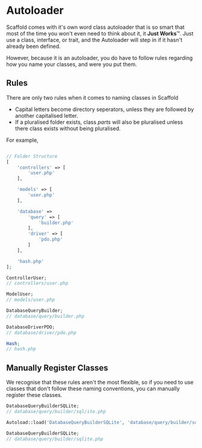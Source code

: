 # Autoloader

Scaffold comes with it's own word class autoloader that is so smart that most of the time you won't even need to think about it, it **Just Works**&trade;. Just use a class, interface, or trait, and the Autoloader will step in if it hasn't already been defined.

However, because it is an autoloader, you do have to follow rules regarding how you name your classes, and were you put them.

## Rules

There are only two rules when it comes to naming classes in Scaffold

 - Capital letters become directory seperators, unless they are followed by another capitalised letter.
 - If a pluralised folder exists, class *parts* will also be pluralised unless there class exists without being pluralised.

For example, 

```php

// Folder Structure
[
    'controllers' => [
        'user.php'
    ],

    'models' => [
        'user.php'
    ],

    'database' =>
        'query' => [
            'builder.php'
        ],
        'driver' => [
            'pdo.php'
        ]
    ],

    'hash.php'
];

ControllerUser;
// controllers/user.php

ModelUser;
// models/user.php

DatabaseQueryBuilder;
// database/query/builder.php

DatabaseDriverPDO;
// database/driver/pdo.php

Hash;
// hash.php
```

## Manually Register Classes

We recognise that these rules aren't the most flexible, so if you need to use classes that don't follow these naming conventions, you can manually register these classes.

```php
DatabaseQueryBuilderSQLite;
// database/query/builder/sql/ite.php

Autoload::load('DatabaseQueryBuilderSQLite', 'database/query/builder/sqlite.php');

DatabaseQueryBuilderSQLite;
// database/query/builder/sqlite.php
```